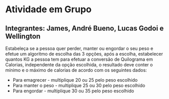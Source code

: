 # Atividade em Grupo
## Integrantes: James, André Bueno, Lucas Godoi e Wellington

Estabeleça se a pessoa quer perder, manter ou engordar o seu peso e efetue um algoritmo de escolha das 3 opções, após a escolha, estabelecer quantos KG a pessoa tem para efetuar a conversão de Quilograma em Calorias, independente da opção escolhida, o resultado deve conter o mínimo e o máximo de calorias de acordo com os seguintes dados: 

- Para emagrecer - multiplique 20 ou 25 pelo peso escolhido
- Para manter o peso - multiplique 25 ou 30 pelo peso escolhido
- Para engordar - multiplique 30 ou 35 pelo peso escolhido
